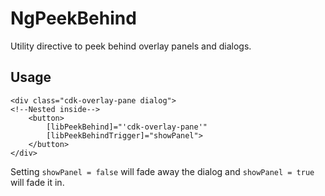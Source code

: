 
# NgPeekBehind

  

Utility directive to peek behind overlay panels and dialogs.

  

## Usage

	<div class="cdk-overlay-pane dialog">
	<!--Nested inside-->
		<button>
			[libPeekBehind]="'cdk-overlay-pane'"
			[libPeekBehindTrigger]="showPanel">
		</button>
	</div>
Setting `showPanel = false` will fade away the dialog and `showPanel = true` will fade it in.
